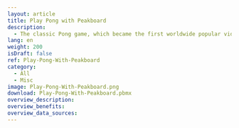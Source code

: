 ```yaml
---
layout: article
title: Play Pong with Peakboard
description: 
  - The classic Pong game, which became the first worldwide popular video game, can also be realized with Peakboard. The left player uses the keys 'w' to move the racket upwards and 's' to move it downwards. The right player uses the arrow keys 'up' and 'down' accordingly.
lang: en
weight: 200
isDraft: false
ref: Play-Pong-With-Peakboard
category:
  - All
  - Misc
image: Play-Pong-With-Peakboard.png
download: Play-Pong-With-Peakboard.pbmx
overview_description:
overview_benefits:
overview_data_sources:
---
```

